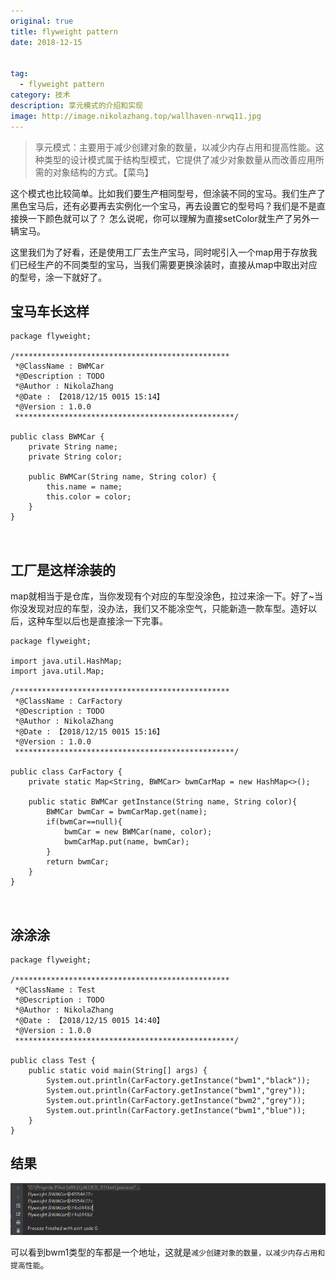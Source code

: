```yaml
---
original: true
title: flyweight pattern
date: 2018-12-15


tag:
  - flyweight pattern
category: 技术
description: 享元模式的介绍和实现
image: http://image.nikolazhang.top/wallhaven-nrwq11.jpg
---
```


> 享元模式：主要用于减少创建对象的数量，以减少内存占用和提高性能。这种类型的设计模式属于结构型模式，它提供了减少对象数量从而改善应用所需的对象结构的方式。【菜鸟】


<!--more-->

这个模式也比较简单。比如我们要生产相同型号，但涂装不同的宝马。我们生产了黑色宝马后，还有必要再去实例化一个宝马，再去设置它的型号吗？我们是不是直接换一下颜色就可以了？
怎么说呢，你可以理解为直接setColor就生产了另外一辆宝马。

这里我们为了好看，还是使用工厂去生产宝马，同时呢引入一个map用于存放我们已经生产的不同类型的宝马，当我们需要更换涂装时，直接从map中取出对应的型号，涂一下就好了。
## 宝马车长这样
```
package flyweight;

/************************************************
 *@ClassName : BWMCar
 *@Description : TODO
 *@Author : NikolaZhang
 *@Date : 【2018/12/15 0015 15:14】
 *@Version : 1.0.0
 *************************************************/

public class BWMCar {
    private String name;
    private String color;

    public BWMCar(String name, String color) {
        this.name = name;
        this.color = color;
    }
}



```

## 工厂是这样涂装的
map就相当于是仓库，当你发现有个对应的车型没涂色，拉过来涂一下。好了~当你没发现对应的车型，没办法，我们又不能凃空气，只能新造一款车型。造好以后，这种车型以后也是直接涂一下完事。
```
package flyweight;

import java.util.HashMap;
import java.util.Map;

/************************************************
 *@ClassName : CarFactory
 *@Description : TODO
 *@Author : NikolaZhang
 *@Date : 【2018/12/15 0015 15:16】
 *@Version : 1.0.0
 *************************************************/

public class CarFactory {
    private static Map<String, BWMCar> bwmCarMap = new HashMap<>();

    public static BWMCar getInstance(String name, String color){
        BWMCar bwmCar = bwmCarMap.get(name);
        if(bwmCar==null){
            bwmCar = new BWMCar(name, color);
            bwmCarMap.put(name, bwmCar);
        }
        return bwmCar;
    }
}



```

## 涂涂涂
```
package flyweight;

/************************************************
 *@ClassName : Test
 *@Description : TODO
 *@Author : NikolaZhang
 *@Date : 【2018/12/15 0015 14:40】
 *@Version : 1.0.0
 *************************************************/

public class Test {
    public static void main(String[] args) {
        System.out.println(CarFactory.getInstance("bwm1","black"));
        System.out.println(CarFactory.getInstance("bwm1","grey"));
        System.out.println(CarFactory.getInstance("bwm2","grey"));
        System.out.println(CarFactory.getInstance("bwm1","blue"));
    }
}

```

## 结果
![结果](/images/article/181215/res2.png)

可以看到bwm1类型的车都是一个地址，这就是`减少创建对象的数量，以减少内存占用和提高性能`。
